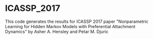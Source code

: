 # ICASSP_2017
This code generates the results for ICASSP 2017 paper "Nonparametric Learning for Hidden Markov Models with Preferential Attachment Dynamics" by Asher A. Hensley and Petar M. Djuric
